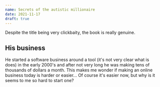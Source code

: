 ```yaml
---
name: Secrets of the autistic millionaire
date: 2021-11-17
draft: true
---
```


Despite the title being very clickbaity, the book is really genuine.

## His business
He started a software business around a tool (it's not very clear what is does) in the early 2000's and after not very long he was making tens of thousands of dollars a month.
This makes me wonder if making an online business today is harder or easier... Of course it's easier now, but why is it seems to me so hard to start one?